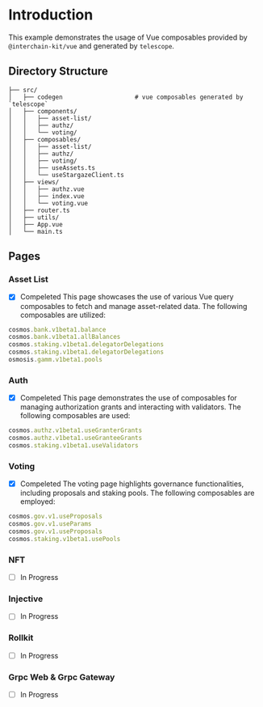 # Introduction
This example demonstrates the usage of Vue composables provided by `@interchain-kit/vue` and generated by `telescope`.
## Directory Structure
```
├── src/
│   ├── codegen                    # vue composables generated by `telescope`
│   ├── components/
│   │   ├── asset-list/
│   │   ├── authz/
│   │   └── voting/
│   ├── composables/
│   │   ├── asset-list/
│   │   ├── authz/
│   │   ├── voting/
│   │   ├── useAssets.ts
│   │   └── useStargazeClient.ts
│   ├── views/
│   │   ├── authz.vue
│   │   ├── index.vue
│   │   └── voting.vue
│   ├── router.ts
│   ├── utils/
│   ├── App.vue
│   └── main.ts 
```
## Pages
### Asset List
- [x] Compeleted
This page showcases the use of various Vue query composables to fetch and manage asset-related data. 
The following composables are utilized:
```ts
cosmos.bank.v1beta1.balance
cosmos.bank.v1beta1.allBalances
cosmos.staking.v1beta1.delegatorDelegations
cosmos.staking.v1beta1.delegatorDelegations
osmosis.gamm.v1beta1.pools
```
### Auth
- [x] Compeleted
This page demonstrates the use of composables for managing authorization grants and interacting with validators. 
The following composables are used:
```ts
cosmos.authz.v1beta1.useGranterGrants
cosmos.authz.v1beta1.useGranteeGrants
cosmos.staking.v1beta1.useValidators
```
### Voting
- [x] Compeleted
The voting page highlights governance functionalities, including proposals and staking pools. 
The following composables are employed:
```ts
cosmos.gov.v1.useProposals
cosmos.gov.v1.useParams
cosmos.gov.v1.useProposals
cosmos.staking.v1beta1.usePools
```
### NFT
- [ ] In Progress

### Injective
- [ ] In Progress

### Rollkit
- [ ] In Progress

### Grpc Web & Grpc Gateway
- [ ] In Progress